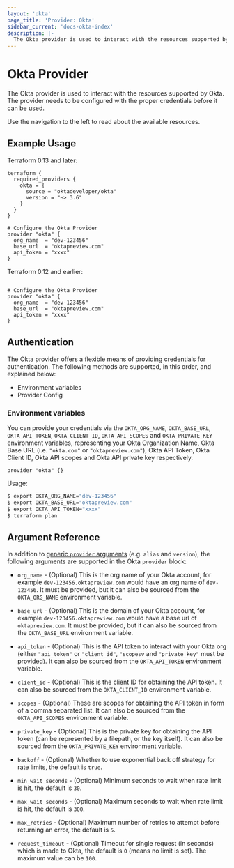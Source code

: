 ```yaml
---
layout: 'okta'
page_title: 'Provider: Okta'
sidebar_current: 'docs-okta-index'
description: |-
  The Okta provider is used to interact with the resources supported by Okta. The provider needs to be configured with the proper credentials before it can be used.
---
```


# Okta Provider

The Okta provider is used to interact with the resources supported by Okta. The provider needs to be configured with the proper credentials before it can be used.

Use the navigation to the left to read about the available resources.

## Example Usage

Terraform 0.13 and later:

```hcl
terraform {
  required_providers {
    okta = {
      source = "oktadeveloper/okta"
      version = "~> 3.6"
    }
  }
}

# Configure the Okta Provider
provider "okta" {
  org_name  = "dev-123456"
  base_url  = "oktapreview.com"
  api_token = "xxxx"
}
```

Terraform 0.12 and earlier:

```hcl

# Configure the Okta Provider
provider "okta" {
  org_name  = "dev-123456"
  base_url  = "oktapreview.com"
  api_token = "xxxx"
}
```

## Authentication

The Okta provider offers a flexible means of providing credentials for
authentication. The following methods are supported, in this order, and
explained below:

- Environment variables
- Provider Config

### Environment variables

You can provide your credentials via the `OKTA_ORG_NAME`, `OKTA_BASE_URL`, `OKTA_API_TOKEN`, `OKTA_CLIENT_ID`, 
`OKTA_API_SCOPES` and `OKTA_PRIVATE_KEY` environment variables, representing your Okta Organization Name, 
Okta Base URL (i.e. `"okta.com"` or `"oktapreview.com"`), Okta API Token, Okta Client ID, Okta API scopes 
and Okta API private key respectively.

```hcl
provider "okta" {}
```

Usage:

```sh
$ export OKTA_ORG_NAME="dev-123456"
$ export OKTA_BASE_URL="oktapreview.com"
$ export OKTA_API_TOKEN="xxxx"
$ terraform plan
```

## Argument Reference

In addition to [generic `provider` arguments](https://www.terraform.io/docs/configuration/providers.html)
(e.g. `alias` and `version`), the following arguments are supported in the Okta `provider` block:

- `org_name` - (Optional) This is the org name of your Okta account, for example `dev-123456.oktapreview.com` would have an org name of `dev-123456`. It must be provided, but it can also be sourced from the `OKTA_ORG_NAME` environment variable.

- `base_url` - (Optional) This is the domain of your Okta account, for example `dev-123456.oktapreview.com` would have a base url of `oktapreview.com`. It must be provided, but it can also be sourced from the `OKTA_BASE_URL` environment variable.

- `api_token` - (Optional) This is the API token to interact with your Okta org (either `"api_token"` or `"client_id"`, `"scopesv` and `"private_key"` must be provided). It can also be sourced from the `OKTA_API_TOKEN` environment variable.

- `client_id` - (Optional) This is the client ID for obtaining the API token. It can also be sourced from the `OKTA_CLIENT_ID` environment variable. 

- `scopes` - (Optional) These are scopes for obtaining the API token in form of a comma separated list. It can also be sourced from the `OKTA_API_SCOPES` environment variable.

- `private_key` - (Optional) This is the private key for obtaining the API token (can be represented by a filepath, or the key itself). It can also be sourced from the `OKTA_PRIVATE_KEY` environment variable.

- `backoff` - (Optional) Whether to use exponential back off strategy for rate limits, the default is `true`.

- `min_wait_seconds` - (Optional) Minimum seconds to wait when rate limit is hit, the default is `30`.

- `max_wait_seconds` - (Optional) Maximum seconds to wait when rate limit is hit, the default is `300`.

- `max_retries` - (Optional) Maximum number of retries to attempt before returning an error, the default is `5`.

- `request_timeout` - (Optional) Timeout for single request (in seconds) which is made to Okta, the default is `0` (means no limit is set). The maximum value can be `100`.
